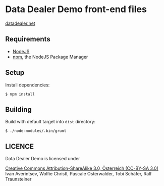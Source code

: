 Data Dealer Demo front-end files
================================

[datadealer.net](http://datadealer.net/)

## Requirements ##

- [NodeJS](http://nodejs.org)
- [npm](http://npmjs.org), the NodeJS Package Manager

## Setup ##

Install dependencies:

    $ npm install

## Building ##

Build with default target into `dist` directory:

    $ ./node-modules/.bin/grunt

LICENCE
-------

Data Dealer Demo is licensed under 

[Creative Commons Attribution-ShareAlike 3.0, Österreich (CC-BY-SA 3.0)](http://creativecommons.org/licenses/by-sa/3.0/at/)
Ivan Averintsev, Wolfie Christl, Pascale Osterwalder, Tobi Schäfer, Ralf Traunsteiner
